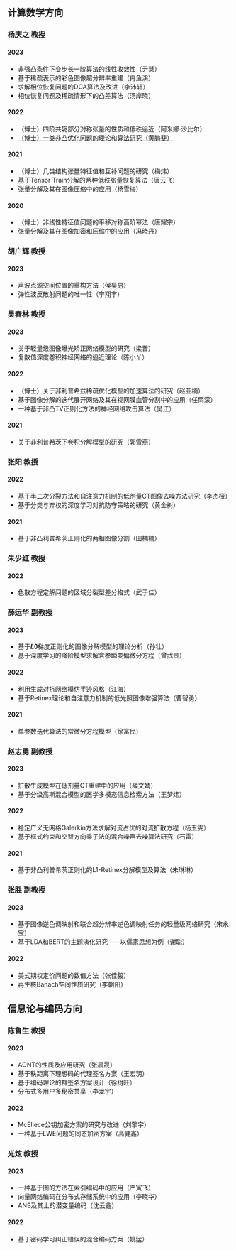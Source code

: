 ## 计算数学方向
### 杨庆之 教授
#### 2023
- 非强凸条件下变步长一阶算法的线性收敛性（尹慧）
- 基于稀疏表示的彩色图像超分辨率重建（冉鱼溪）
- 求解相位恢复问题的DCA算法及改进（李沛轩）
- 相位恢复问题及稀疏情形下的凸差算法（汤岸晓）
#### 2022
- （博士）四阶共轭部分对称张量的性质和低秩逼近（阿米娜·沙比尔）
- [（博士）一类非凸优化问题的理论和算法研究（黄鹏斐）](pdf/yqz/黄鹏斐.pdf)
#### 2021
- （博士）几类结构张量特征值和互补问题的研究（梅炜）
- 基于Tensor Train分解的两种低秩张量恢复算法（唐云飞）
- 张量分解及其在图像压缩中的应用（杨雪梅）
#### 2020
- （博士）非线性特征值问题的平移对称高阶幂法（唐耀宗）
- 张量分解及其在图像加密和压缩中的应用（冯晓丹）
### 胡广辉 教授
#### 2023
- 声波点源空间位置的重构方法（侯昊男）
- 弹性波反散射问题的唯一性（宁翔宇）
### 吴春林 教授
#### 2023
- 关于轻量级图像曝光矫正网络模型的研究（梁晋）
- 复数值深度卷积神经网络的逼近理论（陈小丫）
#### 2022
- （博士）关于非利普希兹稀疏优化模型的加速算法的研究（赵亚楠）
- 基于图像分解的迭代展开网络及其在视网膜血管分割中的应用（任雨濛）
- 一种基于非凸TV正则化方法的神经网络攻击算法（吴江）
#### 2021
- 关于非利普希茨下卷积分解模型的研究（郭雪燕）
### 张阳 教授
#### 2022
- 基于半二次分裂方法和自注意力机制的低剂量CT图像去噪方法研究（李杰桠）
- 基于分类与弃权的深度学习对抗防守策略的研究（黄金树）
#### 2021
- 基于非凸利普希茨正则化的两相图像分割（田楠楠）
### 朱少红 教授
#### 2022
- 色散方程定解问题的区域分裂型差分格式（武于佳）
### 薛运华 副教授
#### 2023
- 基于𝑳𝟎梯度正则化的图像分解模型的理论分析（孙壮）
- 基于深度学习的降阶模型求解含参瞬变偏微分方程（曾武贵）
#### 2022
- 利用生成对抗网络模仿手迹风格（江海）
- 基于Retinex理论和自注意力机制的低光照图像增强算法（曹智勇）
#### 2021
- 单参数迭代算法的常微分方程模型（徐富民）
### 赵志勇 副教授
#### 2023
- 扩散生成模型在低剂量CT重建中的应用（薛文婧）
- 基于分级高斯混合模型的医学多模态信息检索方法（王梦炜）
#### 2022
- 稳定广义无网格Galerkin方法求解对流占优的对流扩散方程（杨玉雯）
- 基于框式约束和交替方向乘子法的混合噪声去噪算法研究（石雷）
#### 2021
- 基于非凸利普希茨正则化的L1-Retinex分解模型及算法（朱琳琳）
### 张胜 副教授
#### 2023
- 基于图像逆色调映射和联合超分辨率逆色调映射任务的轻量级网络研究（宋永宝）
- 基于LDA和BERT的主题演化研究——以儒家思想为例（谢聪）
#### 2022
- 美式期权定价问题的数值方法（张佳毅）
- 再生核Banach空间性质研究（李朝阳）
## 信息论与编码方向
### 陈鲁生 教授
#### 2023
- AONT的性质及应用研究（张晨晟）
- 基于秩距离下理想码的代理签名方案（王宏玥）
- 基于编码理论的群签名方案设计（徐树旺）
- 分布式多用户多秘密共享（李龙宇）
#### 2022
- McEliece公钥加密方案的研究与改进（刘擎宇）
- 一种基于LWE问题的同态加密方案（高健鑫）
### 光炫 教授
#### 2023
- 一种基于图的方法在索引编码中的应用（严寅飞）
- 向量网络编码在分布式存储系统中的应用（李晓华）
- ANS及其上的潜变量编码（沈云鑫）
#### 2022
- 基于密码学可纠正错误的混合编码方案（姚猛）
